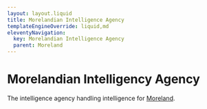 ```yaml
---
layout: layout.liquid
title: Morelandian Intelligence Agency
templateEngineOverride: liquid,md
eleventyNavigation:
  key: Morelandian Intelligence Agency
  parent: Moreland
---
```


# Morelandian Intelligency Agency

The intelligence agency handling intelligence for [Moreland](/world/moreland/).

